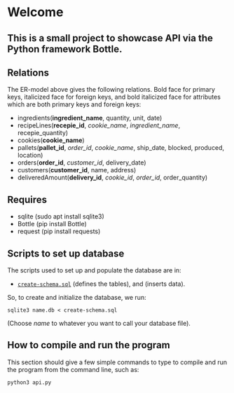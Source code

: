 # Welcome

## This is a small project to showcase API via the Python framework Bottle.

## Relations

The ER-model above gives the following relations.
Bold face for primary keys, italicized face for
foreign keys, and bold italicized face for attributes which
are both primary keys and foreign keys:

+ ingredients(**ingredient_name**, quantity, unit, date)
+ recipeLines(**recepie_id**, _cookie_name_, _ingredient_name_, recepie_quantity)
+ cookies(**cookie_name**)
+ pallets(**pallet_id**, _order_id_, _cookie_name_, ship_date, blocked, produced, location)
+ orders(**order_id**, _customer_id_, delivery_date)
+ customers(**customer_id**, name, address)
+ deliveredAmount(**delivery_id**, _cookie_id_, _order_id_, order_quantity)

## Requires
- sqlite (sudo apt install sqlite3)
- Bottle (pip install Bottle)
- request (pip install requests)

## Scripts to set up database

The scripts used to set up and populate the database are in:

 + [`create-schema.sql`](create-schema.sql) (defines the tables), and (inserts data).

So, to create and initialize the database, we run:

```shell
sqlite3 name.db < create-schema.sql
```

(Choose _name_ to whatever you want to call your database file).

## How to compile and run the program

This section should give a few simple commands to type to
compile and run the program from the command line, such as:

```shell
python3 api.py
```
